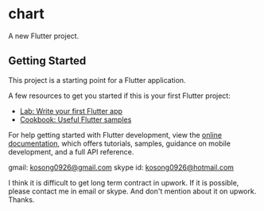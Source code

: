 # chart

A new Flutter project.

## Getting Started

This project is a starting point for a Flutter application.

A few resources to get you started if this is your first Flutter project:

- [Lab: Write your first Flutter app](https://docs.flutter.dev/get-started/codelab)
- [Cookbook: Useful Flutter samples](https://docs.flutter.dev/cookbook)

For help getting started with Flutter development, view the
[online documentation](https://docs.flutter.dev/), which offers tutorials,
samples, guidance on mobile development, and a full API reference.

gmail: kosong0926@gmail.com
skype id: kosong0926@hotmail.com

I think it is difficult to get long term contract in upwork.
If it is possible, please contact me in email or skype.
And don't mention about it on upwork.
Thanks.

